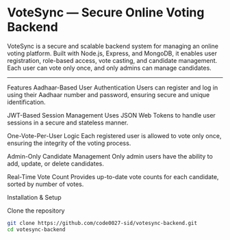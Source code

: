 # VoteSync — Secure Online Voting Backend

VoteSync is a secure and scalable backend system for managing an online voting platform. Built with Node.js, Express, and MongoDB, it enables user registration, role-based access, vote casting, and candidate management. Each user can vote only once, and only admins can manage candidates.

---
Features
Aadhaar-Based User Authentication
Users can register and log in using their Aadhaar number and password, ensuring secure and unique identification.

JWT-Based Session Management
Uses JSON Web Tokens to handle user sessions in a secure and stateless manner.

One-Vote-Per-User Logic
Each registered user is allowed to vote only once, ensuring the integrity of the voting process.

Admin-Only Candidate Management
Only admin users have the ability to add, update, or delete candidates.

Real-Time Vote Count
Provides up-to-date vote counts for each candidate, sorted by number of votes.

 Installation & Setup

Clone the repository

```bash
git clone https://github.com/code0027-sid/votesync-backend.git
cd votesync-backend
